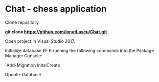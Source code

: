# Chat - chess application

Clone repository

**git clone https://github.com/IonutLascu/Chat.git**

Open project in Visual Studio 2017.

Initialize database EF 6 running the following commands into the Package Manager Console:

`Add-Migration InitalCreate

Update-Database`

